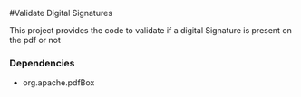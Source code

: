 #Validate Digital Signatures

This project provides the code to validate if a digital Signature is present on the pdf or not

### Dependencies

* org.apache.pdfBox


